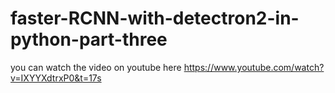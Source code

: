 # faster-RCNN-with-detectron2-in-python-part-three
you can watch the video on youtube here https://www.youtube.com/watch?v=IXYYXdtrxP0&t=17s
